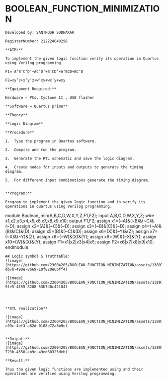 
# BOOLEAN_FUNCTION_MINIMIZATION
```
Developed by: SANTHOSH SUDHAKAR

RegisterNumber: 212224040296

**AIM:**

To implement the given logic function verify its operation in Quartus using Verilog programming.

F1= A’B’C’D’+AC’D’+B’CD’+A’BCD+BC’D 

F2=xy’z+x’y’z+w’xy+wx’y+wxy

**Equipment Required:**

Hardware – PCs, Cyclone II , USB flasher

**Software – Quartus prime**

**Theory**

**Logic Diagram**

**Procedure**

1.	Type the program in Quartus software.

2.	Compile and run the program.

3.	Generate the RTL schematic and save the logic diagram.

4.	Create nodes for inputs and outputs to generate the timing diagram.

5.	For different input combinations generate the timing diagram.


**Program:**

Program to implement the given logic function and to verify its operations in quartus using Verilog programming. 

```
module Boolean_min(A,B,C,D,W,X,Y,Z,F1,F2);
input A,B,C,D,W,X,Y,Z;
wire x1,x2,x3,x4,x5,x6,x7,x8,x9,x10;
output F1,F2;
assign x1=(~A)&(~B)&(~C)&(~D);
assign x2=(A)&(~C)&(~D);
assign x3=(~B)&(C)&(~D);
assign x4=(~A)&(B)&(C)&(D);
assign x5=(B)&(~C)&(D);
assign x6=(X)&(~Y)&(Z);
assign x7=(~X)&(~Y)&(Z);
assign x8=(~W)&(X)&(Y);
assign x9=(W)&(~X)&(Y);
assign x10=(W)&(X)&(Y);
assign F1=x1|x2|x3|x4|x5;
assign F2=x6|x7|x8|x9|x10;
endmodule

```
## Logic symbol & Truthtable:
![image](https://github.com/23004205/BOOLEAN_FUNCTION_MINIMIZATION/assets/138971114/a9ccb75e-db7b-490e-8b69-10f820e6bff4)

![image](https://github.com/23004205/BOOLEAN_FUNCTION_MINIMIZATION/assets/138971114/6835b6c0-9fe5-4f55-8288-53b7d0c42104)




**RTL realization**

![image](https://github.com/23004205/BOOLEAN_FUNCTION_MINIMIZATION/assets/138971114/5ffd7097-c99c-4ef3-a82d-0108e72a8b9e)


**Output:**
![image](https://github.com/23004205/BOOLEAN_FUNCTION_MINIMIZATION/assets/138971114/3294f442-723b-4550-ab9c-49ed60325deb)

**Result:**

Thus the given logic functions are implemented using and their operations are verified using Verilog programming.

